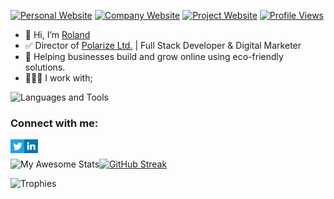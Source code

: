 <a href="https://rolandfarkas.com"><img alt="Personal Website" src="https://img.shields.io/website?down_message=Offline&label=rolandfarkas.com&style=flat-square&up_message=Online&url=https%3A%2F%2Frolandfarkas.com"></a>
<a href="https://polarize.ltd"><img alt="Company Website" src="https://img.shields.io/website?down_message=Offline&label=polarize.ltd&style=flat-square&up_message=Online&url=https%3A%2F%2Fpolarize.ltd"></a>
<a href="https://mcms.io"><img alt="Project Website" src="https://img.shields.io/website?down_message=Offline&label=mcms.io&style=flat-square&up_message=Online&url=https%3A%2F%2Fmcms.io"></a>
<a href="https://github.com/rolandfarkasCOM"><img alt="Profile Views" src="https://komarev.com/ghpvc/?username=rolandfarkasCOM&style=flat-square"></a>

- 👋 Hi, I’m [Roland](https://www.rolandfarkas.com)
- ✅ Director of [Polarize Ltd.](https://polarize.ltd) | Full Stack Developer & Digital Marketer
- 🌱 Helping businesses build and grow online using eco-friendly solutions.
- 👨🏻‍💻 I work with;
 
![Languages and Tools](https://skillicons.dev/icons?i=php,html,css,sass,wordpress,js,jquery,react,vue,webpack,ts,py,git,github,vscode,androidstudio,nodejs,figma,ae,ai,ps,svg,bootstrap,cloudflare,codepen,devto,electron,ipfs,linux,mysql,nginx,postman,powershell,raspberrypi,regex,tailwind,vite)

### Connect with me:

[<img align="left" width="22" alt="Roland Farkas on Twitter" src="https://raw.githubusercontent.com/edent/SuperTinyIcons/master/images/svg/twitter.svg">](https://twitter.com/rofarkas)
[<img align="left" width="22" alt="Roland Farkas on LinkedIn" src="https://raw.githubusercontent.com/edent/SuperTinyIcons/master/images/svg/linkedin.svg">](https://linkedin.com/in/rolandfarkas)
<br>

![My Awesome Stats](https://awesome-github-stats.azurewebsites.net/user-stats/rolandfarkascom?cardType=level-alternate&theme=dark)[![GitHub Streak](https://github-readme-streak-stats.herokuapp.com?user=rolandfarkasCOM&theme=dark&border_radius=4&card_width=350)](https://github.com/rolandfarkasCOM)

![Trophies](https://github-profile-trophy.vercel.app/?username=rolandfarkasCOM)

<!--
rolandfarkasCOM/rolandfarkasCOM is a ✨ special ✨ repository because its `README.md` (this file) appears on your GitHub profile.
You can click the Preview link to take a look at your changes.
--->
